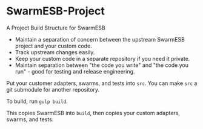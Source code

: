 # SwarmESB-Project

A Project Build Structure for SwarmESB

* Maintain a separation of concern between the upstream SwarmESB project and your custom code. 
* Track upstream changes easily.
* Keep your custom code in a separate repository if you need it private.
* Maintain separation between "the code you write" and "the code you run" - good for testing and release engineering.

Put your customer adapters, swarms, and tests into ```src```. You can make ```src``` a git submodule for another repository.

To build, run ```gulp build```.

This copies SwarmESB into ```build```, then copies your custom adapters, swarms, and tests.

